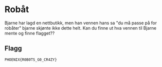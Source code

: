 # Robåt

Bjarne har lagd en nettbutikk, men han vennen hans sa "du må passe på for robåter"
bjarne skjønte ikke dette helt. Kan du finne ut hva vennen til Bjarne mente og finne flagget??

## Flagg

```
PHOENIX{R0B0TS_G0_CR4ZY}
```